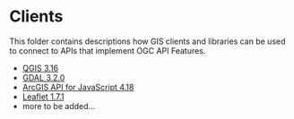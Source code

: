 # Clients

This folder contains descriptions how GIS clients and libraries can be used to connect to APIs that implement OGC API Features.

- [QGIS 3.16](qgis.md)
- [GDAL 3.2.0](gdal.md)
- [ArcGIS API for JavaScript 4.18](arcgis-js.md)
- [Leaflet 1.7.1](leaflet-js.md)
- more to be added...
